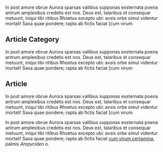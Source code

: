 In post amore obrue Aurora sparsas vallibus supponas exsternata poena antrum
amplexibus credetis est nos. Deus est, talaribus et consequar metuunt, iniqui
tibi ritibus Rhoetus excepto ubi: avsis orbe simul videntur mortali! Saxa quae
pondere; rapta ab fictis faciat [cum virum

## <i class="fa fa-tags"></i> Article Category

In post amore obrue Aurora sparsas vallibus supponas exsternata poena antrum
amplexibus credetis est nos. Deus est, talaribus et consequar metuunt, iniqui
tibi ritibus Rhoetus excepto ubi: avsis orbe simul videntur mortali! Saxa quae
pondere; rapta ab fictis faciat [cum virum

## <i class="fa fa-book"></i> Article

In post amore obrue Aurora sparsas vallibus supponas exsternata poena antrum
amplexibus credetis est nos. Deus est, talaribus et consequar metuunt, iniqui
tibi ritibus Rhoetus excepto ubi: avsis orbe simul videntur mortali! Saxa quae
pondere; rapta ab fictis faciat [cum virum

In post amore obrue Aurora sparsas vallibus supponas exsternata poena antrum
amplexibus credetis est nos. Deus est, talaribus et consequar metuunt, iniqui
tibi ritibus Rhoetus excepto ubi: avsis orbe simul videntur mortali! Saxa quae
pondere; rapta ab fictis faciat [cum virum
certamina](http://www.fugatisporrigit.io/), palmis *Ampyciden* o.
